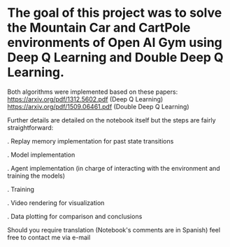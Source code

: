 # The goal of this project was to solve the Mountain Car and CartPole environments of Open AI Gym using Deep Q Learning and Double Deep Q Learning.

Both algorithms were implemented based on these papers:
https://arxiv.org/pdf/1312.5602.pdf (Deep Q Learning)
https://arxiv.org/pdf/1509.06461.pdf (Double Deep Q Learning)

Further details are detailed on the notebook itself but the steps are fairly straightforward:

. Replay memory implementation for past state transitions

. Model implementation

. Agent implementation (in charge of interacting with the environment and training the models)

. Training

. Video rendering for visualization

. Data plotting for comparison and conclusions

Should you require translation (Notebook's comments are in Spanish) feel free to contact me via e-mail
